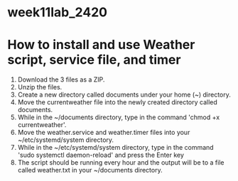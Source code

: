 # week11lab_2420

# How to install and use Weather script, service file, and timer

1. Download the 3 files as a ZIP.
2. Unzip the files.
3. Create a new directory called documents under your home (~) directory.
4. Move the currentweather file into the newly created directory called documents. 
5. While in the ~/documents directory, type in the command 'chmod +x currentweather'.
5. Move the weather.service and weather.timer files into your ~/etc/systemd/system directory.
6. While in the ~/etc/systemd/system directory, type in the command 'sudo systemctl daemon-reload' and press the Enter key
7. The script should be running every hour and the output will be to a file called weather.txt in your ~/documents directory.
